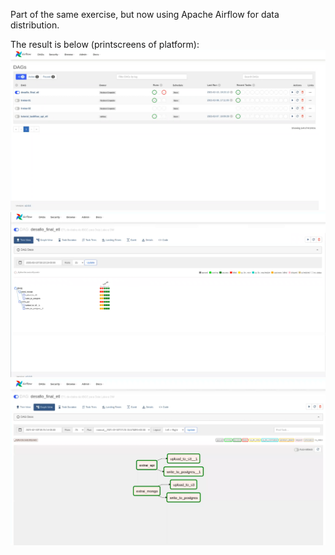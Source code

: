 Part of the same exercise, but now using Apache Airflow for data distribution.

The result is below (printscreens of platform):
![ExerciseAirFlow1](/Pipeline/media/ExerciseAirFlow1.png)
![ExerciseAirFlow2](/Pipeline/media/ExerciseAirFlow2.png)
![ExerciseAirFlow3](/Pipeline/media/ExerciseAirFlow3.png)
